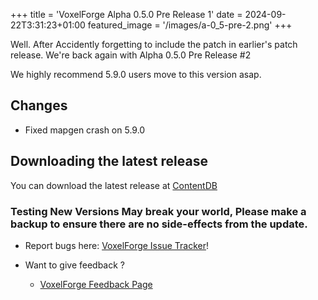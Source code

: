 +++
title = 'VoxelForge Alpha 0.5.0 Pre Release 1'
date = 2024-09-22T3:31:23+01:00
featured_image = '/images/a-0_5-pre-2.png'
+++

Well. After Accidently forgetting to include the patch in earlier's patch release. We're back again with Alpha 0.5.0  Pre Release #2

We highly recommend 5.9.0 users move to this version asap.
## Changes
  - Fixed mapgen crash on 5.9.0

## Downloading the latest release
You can download the latest release at [ContentDB](https://content.minetest.net/packages/VoxelForge/voxelforge)

### Testing New Versions May break your world, Please make a backup to ensure there are no side-effects from the update.

 - Report bugs here:
[VoxelForge Issue Tracker](https://github.com/VoxelForge/VoxelForge/issues)!

- Want to give feedback ?
  - [VoxelForge Feedback Page](https://github.com/VoxelForge/VoxelForge/discussions/141)

